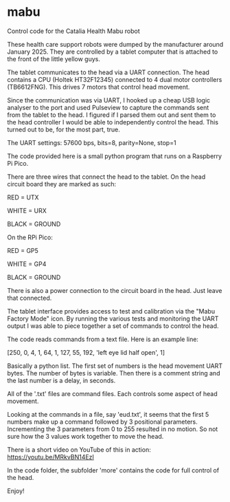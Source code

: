 # mabu
Control code for the Catalia Health Mabu robot

These health care support robots were dumped by the manufacturer around January 2025. They are controlled by a tablet computer that is attached to the front of the little yellow guys.

The tablet communicates to the head via a UART connection.  The head contains a CPU (Holtek HT32F12345) connected to 4 dual motor controllers (TB6612FNG). This drives 7 motors that control head movement.

Since the communication was via UART, I hooked up a cheap USB logic analyser to the port and used Pulseview to capture the commands sent from the tablet to the head. I figured if I parsed them out and sent them to the head controller I would be able to independently control the head. This turned out to be, for the most part, true.

The UART settings: 57600 bps, bits=8, parity=None, stop=1

The code provided here is a small python program that runs on a Raspberry Pi Pico.

There are three wires that connect the head to the tablet. On the head circuit board they are marked as such:

  RED = UTX
  
  WHITE = URX
  
  BLACK =  GROUND


On the RPi Pico:

  RED = GP5
  
  WHITE = GP4
  
  BLACK = GROUND
  

There is also a power connection to the circuit board in the head. Just leave that connected.

The tablet interface provides access to test and calibration via the "Mabu Factory Mode" icon. By running the various tests and monitoring the UART output I was able to piece together a set of commands to control the head.

The code reads commands from a text file. Here is an example line:

[250, 0, 4, 1, 64, 1, 127, 55, 192, 'left eye lid half open', 1]

Basically a python list. The first set of numbers is the head movement UART bytes. The number of bytes is variable. Then there is a comment string and the last number is a delay, in seconds.

All of the '.txt' files are command files. Each controls some aspect of head movement.

Looking at the commands in a file, say 'eud.txt', it seems that the first 5 numbers make up a command followed by 3 positional parameters. Incrementing the 3 parameters from 0 to 255 resulted in no motion. So not sure how the 3 values work together to move the head.

There is a short video on YouTube of this in action: https://youtu.be/MRkvBN14EzI

In the code folder, the subfolder 'more' contains the code for full control of the head. 

Enjoy!




